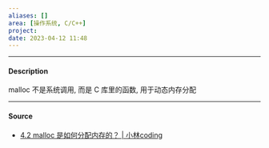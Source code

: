 ```yaml
---
aliases: []
area: [操作系统, C/C++]
project: 
date: 2023-04-12 11:48
---
```

---
#### Description
malloc 不是系统调用, 而是 C 库里的函数, 用于动态内存分配

---
#### Source
- [4.2 malloc 是如何分配内存的？ | 小林coding](https://xiaolincoding.com/os/3_memory/malloc.html#linux-%E8%BF%9B%E7%A8%8B%E7%9A%84%E5%86%85%E5%AD%98%E5%88%86%E5%B8%83%E9%95%BF%E4%BB%80%E4%B9%88%E6%A0%B7)